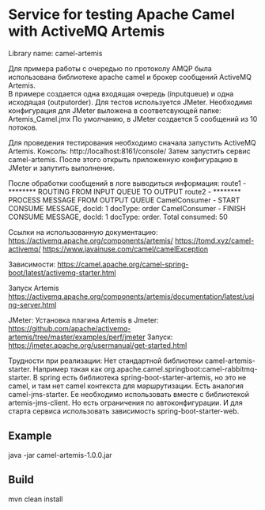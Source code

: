 # Service for testing Apache Camel with ActiveMQ Artemis
Library name: camel-artemis

  Для примера работы с очередью по протоколу AMQP была использована библиотеке apache camel и брокер сообщений ActiveMQ Artemis.  
В примере создается одна входящая очередь (inputqueue) и одна исходящая (outputorder).
Для тестов используется JMeter. Необходимя конфигурация для JMeter выложена в соответсвующей папке: Artemis_Camel.jmx
По умолчанию, в JMeter создается 5 сообщений из 10 потоков.

Для проведения тестирования необходимо сначала запустить ActiveMQ Artemis.
Консоль: http://localhost:8161/console/
Затем запустить сервис camel-artemis. 
После этого открыть приложенную конфигурацию в JMeter и запутить выполнение.

После обработки сообщений в логе выводиться информация:
route1 - ******** ROUTING FROM INPUT QUEUE TO OUTPUT
route2 - ******** PROCESS MESSAGE FROM OUTPUT QUEUE
CamelConsumer - START CONSUME MESSAGE, docId: 1 docType: order
CamelConsumer - FINISH CONSUME MESSAGE, docId: 1 docType: order. Total consumed: 50

Ссылки на использованную документацию:
https://activemq.apache.org/components/artemis/
https://tomd.xyz/camel-activemq/
https://www.javainuse.com/camel/camelException

Зависимости:
https://camel.apache.org/camel-spring-boot/latest/activemq-starter.html

Запуск Artemis
https://activemq.apache.org/components/artemis/documentation/latest/using-server.html

JMeter:
Установка плагина Artemis в Jmeter:
https://github.com/apache/activemq-artemis/tree/master/examples/perf/jmeter
Запуск:
https://jmeter.apache.org/usermanual/get-started.html

Трудности при реализации:
Нет стандартной библиотеки camel-artemis-starter. 
Например такая как org.apache.camel.springboot:camel-rabbitmq-starter.
В spring есть библиотека spring-boot-starter-artemis, но это не camel, и там нет camel контекста для маршрутизации.
Есть аналогия camel-jms-starter. Ее необходимо использовать вместе с библиотекой artemis-jms-client.
Но есть ограничения по автоконфигурации. И для старта сервиса использовать зависимость spring-boot-starter-web. 

## Example
java -jar camel-artemis-1.0.0.jar

## Build
mvn clean install
